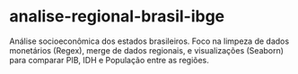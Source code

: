 # analise-regional-brasil-ibge
Análise socioeconômica dos estados brasileiros. Foco na limpeza de dados monetários (Regex), merge de dados regionais, e visualizações (Seaborn) para comparar PIB, IDH e População entre as regiões.

